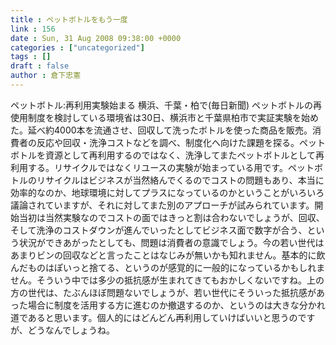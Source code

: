```yaml
---
title : ペットボトルをもう一度
link : 156
date : Sun, 31 Aug 2008 09:38:00 +0000
categories : ["uncategorized"]
tags : []
draft : false
author : 倉下忠憲
---
```


ペットボトル:再利用実験始まる 横浜、千葉・柏で(毎日新聞) ペットボトルの再使用制度を検討している環境省は30日、横浜市と千葉県柏市で実証実験を始めた。延べ約4000本を流通させ、回収して洗ったボトルを使った商品を販売。消費者の反応や回収・洗浄コストなどを調べ、制度化へ向けた課題を探る。ペットボトルを資源として再利用するのではなく、洗浄してまたペットボトルとして再利用する。リサイクルではなくリユースの実験が始まっている用です。ペットボトルのリサイクルはビジネスが当然絡んでくるのでコストの問題もあり、本当に効率的なのか、地球環境に対してプラスになっているのかということがいろいろ議論されていますが、それに対してまた別のアプローチが試みられています。開始当初は当然実験なのでコストの面ではきっと割は合わないでしょうが、回収、そして洗浄のコストダウンが進んでいったとしてビジネス面で数字が合う、という状況ができあがったとしても、問題は消費者の意識でしょう。今の若い世代はあまりビンの回収などと言ったことはなじみが無いかも知れません。基本的に飲んだものはぽいっと捨てる、というのが感覚的に一般的になっているかもしれません。そういう中では多少の抵抗感が生まれてきてもおかしくないですね。上の方の世代は、たぶんほぼ問題ないでしょうが、若い世代にそういった抵抗感があった場合に制度を活用する方に進むのか撤退するのか、というのは大きな分かれ道であると思います。個人的にはどんどん再利用していけばいいと思うのですが、どうなんでしょうね。
